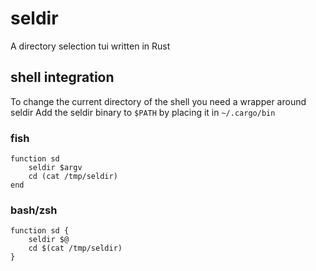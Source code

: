 # seldir
A directory selection tui written in Rust

## shell integration
To change the current directory of the shell you need a wrapper around seldir
Add the seldir binary to `$PATH` by placing it in `~/.cargo/bin`

### fish
```fish
function sd
    seldir $argv
    cd (cat /tmp/seldir)
end
```

### bash/zsh
```
function sd {
	seldir $@
	cd $(cat /tmp/seldir)
}
```
